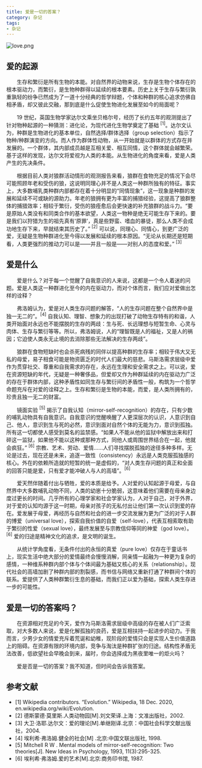 ```yaml
---
title: 爱是一切的答案？
category: 杂记
tags:
- 杂记
---
```


![love.png](https://i.loli.net/2021/01/23/Dm4lNOZ61wUWRg7.png)

## 爱的起源
&emsp;&emsp;生存和繁衍是所有生物的本能。对自然界的动物来说，生存是生物个体存在的根本驱动力，而繁衍，是生物种群得以延续的根本要素。历史上关于生存与繁衍孰重孰轻的纷争已然成为了一道十分经典的哲学辩题，个体和种群的核心追求仿佛自相矛盾，却又彼此交融，那到底是什么促使生物进化发展至如今的局面呢？

&emsp;&emsp;19 世纪，英国生物学家达尔文乘坐贝格尔号，经历了长约五年的观测提出了针对物种起源的一种猜测：进化论，为现代进化生物学奠定了基础 $^{[1]}$。达尔文认为，种群是生物进化的基本单位，自然选择/群体选择（group selection）指示了物种/种群演变的方向。而人作为群体性动物，从一开始就是以群体的方式存在并发展的。一个群体，其内部成员越是互相关爱、相互同情，这个群体就会越繁荣。基于这样的发现，达尔文将爱视为人类的本能。从生物进化的角度来看，爱是人类产生的先决条件。

&emsp;&emsp;根据目前人类对狼群活动情形的观测报告来看，狼群在食物充足的情况下会尽可能照顾年老和受伤的狼，这说明同理心并不是人类这一种群所独有的特征。事实上，大多数哺乳类种群内部都存在着十分明显的“同情现象”，这一现象是种群的发展和延续不可或缺的源助力。年老的狼拥有更为丰富的捕猎经验，这提高了狼群整体的捕猎效率；相较于繁衍，受伤的狼痊愈后会更快速的补充狼群的战斗力。“要是原始人类没有和同类合作的基本欲望，人类这一物种是绝无可能生存下来的。要是我们以狩猎为生的祖先真有‘原罪’，真是些野蛮、嗜血的暴徒，那么人类不会成功地生存下来，早就结束其历史了。” $^{[2]}$ 可以说，同理心、同情心，到更广泛的爱，无疑是生物种群进化至今得以发展和延续的根本原因。“无论从长期还是短期看，人类更强烈的推动力可以是——并且一般是——对别人的态度和爱。” $^{[3]}$

## 爱是什么
&emsp;&emsp;爱是什么？对于每一个觉醒了自我意识的人来说，这都是一个令人着迷的问题。爱是人类这一种群进化至今的内在驱动力，而对个体而言，我们应对爱做出怎样的诠释？

&emsp;&emsp;弗洛姆认为，爱是对人类生存问题的解答，“人的生存问题在整个自然界中是独一无二的”。$^{[4]}$ 自我认知、理智、想象力的出现打破了动物生存特有的和谐，人类开始面对永远也不能摆脱的生存的两歧：生与死、长远理想与短暂生命、心灵与肉体、生存与繁衍等等。所以，弗洛姆说，人的“理智既是人的福祉，又是人的祸因；它迫使人类永无止境的去消除那些无法解决的生存两歧”。

&emsp;&emsp;狼群在食物短缺时也会杀死病残的同伴以提高种群的生存率；相较于伟大又无私的母爱，易子相食可能是物资匮乏的时代人们最大的慈悲。马斯洛需求层级中爱作为贯穿社交、尊重和自我需求的存在，永远在生理和安全需求之上。可以说，爱在资源短缺的年代，无疑是一种奢侈品，但爱却又作为种群延续的内在驱动力广泛的存在于群体内部，这种矛盾性如同生存与繁衍间的矛盾性一般，构筑为一个哲学命题充斥在对爱的诠释之上。生存和繁衍是生物的本能，而爱，是人类所拥有的，珍贵且独一无二的财富。

&emsp;&emsp;镜面实验 $^{[5]}$ 揭示了自我认知（mirror-self-recognition）的存在，只有少数的哺乳动物具有自我意识。自我意识的觉醒唤醒了人更深层次的认识，人意识到自己、他人，意识到生与死的必然，意识到面对自然个体的无能为力，意识到孤独。所有这一切都使人感受到莫名的监禁感。“如果人不能从他的监狱中解放出来和打碎这一监狱，如果他不能以这种或那种方式，同他人或周围世界结合在一起，他就会疯狂。” $^{[6]}$ 宗教、艺术、劳动、爱情……人们寻找摆脱孤独的途径多种多样。无论是过去，现在还是未来，追逐一致性（consistency）永远是人类克服孤独感的核心。外在的依赖所造就的短暂的统一是虚假的，“对人类生存问题的真正和全面的回答只能是爱，只有爱才能冲破人与人的高墙”。$^{[6]}$

&emsp;&emsp;爱天然伴随着付出与牺牲，爱的本质是给予。人对爱的认知起源于母爱，与自然界中大多数哺乳动物不同，人类的幼崽十分脆弱，这意味着他们需要在母亲身边度过更长的时间。几乎所有的心理学家和社会学家认为，人对于自己，对于外界，对于爱的认知均源于这一时期，母亲对孩子的无私付出让他们第一次认识到爱的存在。爱发展于母爱，再经历与自然和社会的进一步交流发展为更为广泛的对于人群的博爱（universal love），探索自我价值的自爱（self-love），代表互相索取有助于繁衍的性爱（sexual love），最终发展至与宗教信仰等同的神爱（god love）。$^{[6]}$ 爱的归途是精神文化的追求，是文明的诞生。

&emsp;&emsp;从统计学角度看，无条件付出的永恒的真爱（pure love）仅存在于童话书上，现实生活中绝大部分的爱情最终会慢慢消解，同亲情一起融为一种更为复杂的感情，一种维系种群内部个体与个体间最为基础又核心的关系（relationship）。现代社会的高墙加剧了种群内部的割裂感，而书信与网络又重新打通了种群间个体的联系。爱提供了人类种群繁衍生息的基础，而我们正以爱为基础，探索人类生存进一步的可能性。

## 爱是一切的答案吗？
&emsp;&emsp;在资源相对充足的今天，爱作为马斯洛需求层级中高级的存在被人们广泛索取，对大多数人来说，爱是化解孤独的良药，爱是互相扶持一起进步的动力。于我而言，少男少女的情爱充斥着荒诞和幼稚，现阶段的爱情只会是实现人生价值道路上的阻碍。在资源有限的环境内部，竞争与淘汰是种群扩张的归途。结构性矛盾无法改善，低欲望社会早晚会到来，届时，你会选择成为黑夜里唯一的炬火吗？

&emsp;&emsp;爱是否是一切的答案？我不知道，但时间会告诉我答案。

## 参考文献

- [1] Wikipedia contributors. “Evolution.” Wikipedia, 18 Dec. 2020, en.wikipedia.org/wiki/Evolution.
- [2] 德斯蒙德·莫里斯.人类动物园[M].刘文荣译.上海：文准出版社，2002.
- [3] 大卫·洛耶.达尔文：爱的理论[M].单继刚译.北京：中国社会科学文献出版社，2004.
- [4] 埃利希·弗洛姆.健全的社会[M] .北京:中国文联出版社, 1998.
- [5] Mitchell R W . Mental models of mirror-self-recognition: Two theories[J]. New Ideas in Psychology, 1993, 11(3):295-325.
- [6] 埃利希·弗洛姆.爱的艺术[M].北京:商务印书馆, 1987.